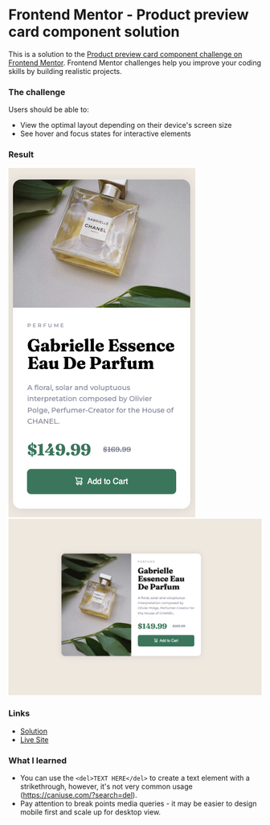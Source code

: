 # Frontend Mentor - Product preview card component solution

This is a solution to the [Product preview card component challenge on Frontend Mentor](https://www.frontendmentor.io/challenges/product-preview-card-component-GO7UmttRfa). Frontend Mentor challenges help you improve your coding skills by building realistic projects.

### The challenge

Users should be able to:

- View the optimal layout depending on their device's screen size
- See hover and focus states for interactive elements

### Result

![](./Mobile.png)
![](./Desktop.png)

### Links

- [Solution](https://www.frontendmentor.io/solutions/responsive-product-card-8hSMLc2FGO)
- [Live Site](https://remarkable-snickerdoodle-735e9b.netlify.app/)

### What I learned

- You can use the ```<del>TEXT HERE</del>``` to create a text element with a strikethrough, however, it's not very common usage (https://caniuse.com/?search=del).
- Pay attention to break points media queries - it may be easier to design mobile first and scale up for desktop view.
